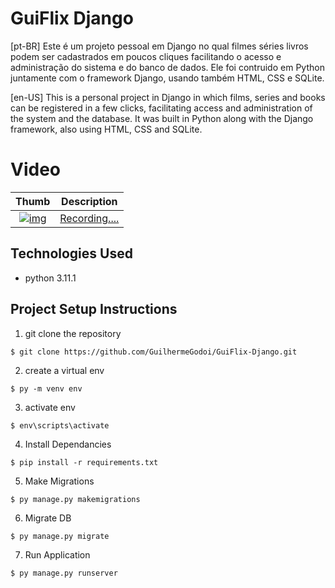 
# GuiFlix Django

[pt-BR] 
Este é um projeto pessoal em Django no qual filmes séries livros podem ser cadastrados em poucos cliques facilitando o acesso e administração do sistema e do banco de dados. Ele foi contruido em Python juntamente com o framework Django, usando também HTML, CSS e SQLite.

[en-US]
This is a personal project in Django in which films, series and books can be registered in a few clicks, facilitating access and administration of the system and the database. It was built in Python along with the Django framework, also using HTML, CSS and SQLite.

# Video
| Thumb | Description |
| :-: | --- |
| [![img](google.com/imagem)](google.com) | [Recording....]()

## Technologies Used
- python 3.11.1

## Project Setup Instructions
1) git clone the repository 
```
$ git clone https://github.com/GuilhermeGodoi/GuiFlix-Django.git
```
2. create a virtual env
```
$ py -m venv env
```
3. activate env
```
$ env\scripts\activate
```
4. Install Dependancies
```
$ pip install -r requirements.txt
```
5. Make Migrations
```
$ py manage.py makemigrations
```
6. Migrate DB
```
$ py manage.py migrate
```
7. Run Application
```
$ py manage.py runserver
```